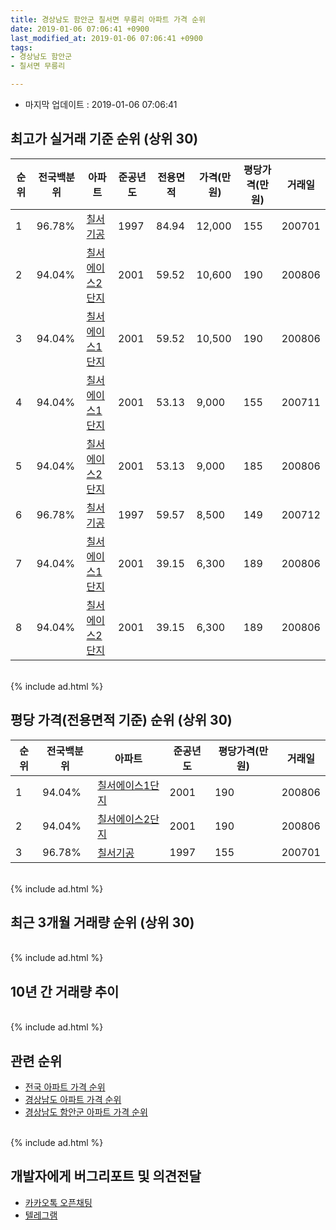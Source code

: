 ```yaml
---
title: 경상남도 함안군 칠서면 무릉리 아파트 가격 순위
date: 2019-01-06 07:06:41 +0900
last_modified_at: 2019-01-06 07:06:41 +0900
tags:
- 경상남도 함안군
- 칠서면 무릉리

---
```


* 마지막 업데이트 : 2019-01-06 07:06:41

## 최고가 실거래 기준 순위 (상위 30)


|순위|전국백분위|아파트|준공년도|전용면적|가격(만원)|평당가격(만원)|거래일|
|---|---|---|---|---|---|---|---|
|1|96.78%|[칠서기공](https://search.naver.com/search.naver?query=%EA%B2%BD%EC%83%81%EB%82%A8%EB%8F%84+%ED%95%A8%EC%95%88%EA%B5%B0+%EC%B9%A0%EC%84%9C%EB%A9%B4+%EB%AC%B4%EB%A6%89%EB%A6%AC+%EC%B9%A0%EC%84%9C%EA%B8%B0%EA%B3%B5)|1997|84.94|12,000|155|200701|
|2|94.04%|[칠서에이스2단지](https://search.naver.com/search.naver?query=%EA%B2%BD%EC%83%81%EB%82%A8%EB%8F%84+%ED%95%A8%EC%95%88%EA%B5%B0+%EC%B9%A0%EC%84%9C%EB%A9%B4+%EB%AC%B4%EB%A6%89%EB%A6%AC+%EC%B9%A0%EC%84%9C%EC%97%90%EC%9D%B4%EC%8A%A42%EB%8B%A8%EC%A7%80)|2001|59.52|10,600|190|200806|
|3|94.04%|[칠서에이스1단지](https://search.naver.com/search.naver?query=%EA%B2%BD%EC%83%81%EB%82%A8%EB%8F%84+%ED%95%A8%EC%95%88%EA%B5%B0+%EC%B9%A0%EC%84%9C%EB%A9%B4+%EB%AC%B4%EB%A6%89%EB%A6%AC+%EC%B9%A0%EC%84%9C%EC%97%90%EC%9D%B4%EC%8A%A41%EB%8B%A8%EC%A7%80)|2001|59.52|10,500|190|200806|
|4|94.04%|[칠서에이스1단지](https://search.naver.com/search.naver?query=%EA%B2%BD%EC%83%81%EB%82%A8%EB%8F%84+%ED%95%A8%EC%95%88%EA%B5%B0+%EC%B9%A0%EC%84%9C%EB%A9%B4+%EB%AC%B4%EB%A6%89%EB%A6%AC+%EC%B9%A0%EC%84%9C%EC%97%90%EC%9D%B4%EC%8A%A41%EB%8B%A8%EC%A7%80)|2001|53.13|9,000|155|200711|
|5|94.04%|[칠서에이스2단지](https://search.naver.com/search.naver?query=%EA%B2%BD%EC%83%81%EB%82%A8%EB%8F%84+%ED%95%A8%EC%95%88%EA%B5%B0+%EC%B9%A0%EC%84%9C%EB%A9%B4+%EB%AC%B4%EB%A6%89%EB%A6%AC+%EC%B9%A0%EC%84%9C%EC%97%90%EC%9D%B4%EC%8A%A42%EB%8B%A8%EC%A7%80)|2001|53.13|9,000|185|200806|
|6|96.78%|[칠서기공](https://search.naver.com/search.naver?query=%EA%B2%BD%EC%83%81%EB%82%A8%EB%8F%84+%ED%95%A8%EC%95%88%EA%B5%B0+%EC%B9%A0%EC%84%9C%EB%A9%B4+%EB%AC%B4%EB%A6%89%EB%A6%AC+%EC%B9%A0%EC%84%9C%EA%B8%B0%EA%B3%B5)|1997|59.57|8,500|149|200712|
|7|94.04%|[칠서에이스1단지](https://search.naver.com/search.naver?query=%EA%B2%BD%EC%83%81%EB%82%A8%EB%8F%84+%ED%95%A8%EC%95%88%EA%B5%B0+%EC%B9%A0%EC%84%9C%EB%A9%B4+%EB%AC%B4%EB%A6%89%EB%A6%AC+%EC%B9%A0%EC%84%9C%EC%97%90%EC%9D%B4%EC%8A%A41%EB%8B%A8%EC%A7%80)|2001|39.15|6,300|189|200806|
|8|94.04%|[칠서에이스2단지](https://search.naver.com/search.naver?query=%EA%B2%BD%EC%83%81%EB%82%A8%EB%8F%84+%ED%95%A8%EC%95%88%EA%B5%B0+%EC%B9%A0%EC%84%9C%EB%A9%B4+%EB%AC%B4%EB%A6%89%EB%A6%AC+%EC%B9%A0%EC%84%9C%EC%97%90%EC%9D%B4%EC%8A%A42%EB%8B%A8%EC%A7%80)|2001|39.15|6,300|189|200806|


<br>
{% include ad.html %}
<br>

## 평당 가격(전용면적 기준) 순위 (상위 30)


|순위|전국백분위|아파트|준공년도|평당가격(만원)|거래일|
|---|---|---|---|---|---|
|1|94.04%|[칠서에이스1단지](https://search.naver.com/search.naver?query=%EA%B2%BD%EC%83%81%EB%82%A8%EB%8F%84+%ED%95%A8%EC%95%88%EA%B5%B0+%EC%B9%A0%EC%84%9C%EB%A9%B4+%EB%AC%B4%EB%A6%89%EB%A6%AC+%EC%B9%A0%EC%84%9C%EC%97%90%EC%9D%B4%EC%8A%A41%EB%8B%A8%EC%A7%80)|2001|190|200806|
|2|94.04%|[칠서에이스2단지](https://search.naver.com/search.naver?query=%EA%B2%BD%EC%83%81%EB%82%A8%EB%8F%84+%ED%95%A8%EC%95%88%EA%B5%B0+%EC%B9%A0%EC%84%9C%EB%A9%B4+%EB%AC%B4%EB%A6%89%EB%A6%AC+%EC%B9%A0%EC%84%9C%EC%97%90%EC%9D%B4%EC%8A%A42%EB%8B%A8%EC%A7%80)|2001|190|200806|
|3|96.78%|[칠서기공](https://search.naver.com/search.naver?query=%EA%B2%BD%EC%83%81%EB%82%A8%EB%8F%84+%ED%95%A8%EC%95%88%EA%B5%B0+%EC%B9%A0%EC%84%9C%EB%A9%B4+%EB%AC%B4%EB%A6%89%EB%A6%AC+%EC%B9%A0%EC%84%9C%EA%B8%B0%EA%B3%B5)|1997|155|200701|


<br>
{% include ad.html %}
<br>

## 최근 3개월 거래량 순위 (상위 30)


<div style="width:100%;">
    <canvas id="deal_count_ranking" height="250"></canvas>
</div>


<script>
new Chart(document.getElementById("deal_count_ranking"), {
    type: 'horizontalBar',
    data: {
        labels: ['칠서에이스1단지', '칠서에이스2단지'],
        datasets: [{
            label: '실거래 수',
            data: [8, 1],
            borderColor: "rgba(255, 0, 128, 1)",
            backgroundColor: "rgba(255, 0, 128, 0.5)",
            fill: false,
        }]
    },
    options: {
        responsive: true,
        title: {
            display: true,
            text: '최근 3개월 거래량 순위'
        },
        tooltips: {
            mode: 'index',
            intersect: false,
            callbacks: {
                title: function(tooltipItems, data) {
                    return "실거래 수:";
                },
                label: function(tooltipItem, data) {
                    return data.labels[tooltipItem.index] + ": " + tooltipItem.xLabel;
                }
            }
        },
        hover: {
            mode: 'nearest',
            intersect: true
        },
        scales: {
            xAxes: [{
                display: true,
                scaleLabel: {
                    display: true,
                    labelString: '실거래 수'
                },
                ticks: {
                    suggestedMin: 0,
                }
            }],
            yAxes: [{
                display: true,
                ticks: {
                    autoSkip: false,
                    callback: function(value, index, values) {
                        if (value.length > 15)
                            return value.substr(0, 13) + "...";
                        else
                            return value;
                    }
                },
                scaleLabel: {
                    display: false,
                }
            }]
        }
    }
});

</script>


<br>
{% include ad.html %}
<br>

## 10년 간 거래량 추이


<div style="width:100%;">
    <canvas id="deal_progress" height="250"></canvas>
</div>

<script>
new Chart(document.getElementById("deal_progress"), {
    type: 'line',
    data: {
        labels: ['200901','200902','200903','200904','200905','200906','200907','200908','200909','200910','200911','200912','201001','201002','201003','201004','201005','201006','201007','201008','201009','201010','201011','201012','201101','201102','201103','201104','201105','201106','201107','201108','201109','201110','201111','201112','201201','201202','201203','201204','201205','201206','201207','201208','201209','201210','201211','201212','201301','201302','201303','201304','201305','201306','201307','201308','201309','201310','201311','201312','201401','201402','201403','201404','201405','201406','201407','201408','201409','201410','201411','201412','201501','201502','201503','201504','201505','201506','201507','201508','201509','201510','201511','201512','201601','201602','201603','201604','201605','201606','201607','201608','201609','201610','201611','201612','201701','201702','201703','201704','201705','201706','201707','201708','201709','201710','201711','201712','201801','201802','201803','201804','201805','201806','201807','201808','201809','201810','201811','201812','201901'],
        datasets: [{
            label: '실거래 수',
            pointRadius: 1,
            data: [87, 179, 44, 61, 29, 13, 11, 32, 41, 34, 28, 19, 24, 48, 22, 33, 5, 13, 15, 8, 6, 14, 17, 30, 53, 34, 48, 28, 39, 15, 13, 9, 19, 11, 5, 5, 10, 9, 9, 6, 12, 8, 9, 4, 11, 12, 10, 12, 11, 31, 17, 18, 18, 9, 8, 5, 5, 9, 11, 7, 6, 9, 12, 14, 18, 12, 14, 14, 11, 10, 10, 10, 15, 9, 14, 9, 10, 13, 8, 9, 9, 10, 10, 10, 6, 6, 12, 5, 10, 7, 4, 7, 9, 20, 7, 9, 7, 7, 8, 8, 9, 5, 7, 6, 8, 7, 3, 4, 7, 7, 8, 1, 13, 4, 6, 6, 4, 4, 5, 4, 0],
            borderColor: "rgba(255, 201, 14, 1)",
            backgroundColor: "rgba(255, 201, 14, 0.5)",
            fill: true,
        }]
    },
    options: {
        responsive: true,
        title: {
            display: true,
            text: '10년간 거래량 추이'
        },
        tooltips: {
            mode: 'index',
            intersect: false,
        },
        hover: {
            mode: 'nearest',
            intersect: true
        },
        scales: {
            xAxes: [{
                display: true,
                scaleLabel: {
                    display: true,
                    labelString: '년/월'
                }
            }],
            yAxes: [{
                display: true,
                ticks: {
                    suggestedMin: 0,
                },
                scaleLabel: {
                    display: true,
                    labelString: '실거래 수'
                }
            }]
        }
    }
});

</script>


<br>
{% include ad.html %}
<br>

## 관련 순위

- [전국 아파트 가격 순위](https://inasie.github.io/apt-ranking/전국)
- [경상남도 아파트 가격 순위](https://inasie.github.io/apt-ranking/경상남도)
- [경상남도 함안군 아파트 가격 순위](https://inasie.github.io/apt-ranking/경상남도-함안군)


<br>
{% include ad.html %}
<br>

## 개발자에게 버그리포트 및 의견전달

- [카카오톡 오픈채팅](https://open.kakao.com/o/gLJUAP4)
- [텔레그램](https://t.me/inasie)

